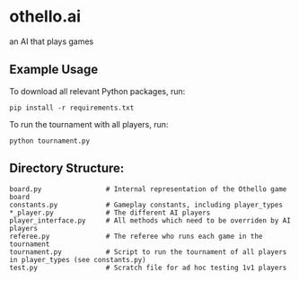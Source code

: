 # othello.ai
an AI that plays games

## Example Usage
To download all relevant Python packages, run:

`pip install -r requirements.txt`

To run the tournament with all players, run:

`python tournament.py`

## Directory Structure:
```
board.py                # Internal representation of the Othello game board
constants.py            # Gameplay constants, including player_types
*_player.py             # The different AI players
player_interface.py     # All methods which need to be overriden by AI players
referee.py              # The referee who runs each game in the tournament
tournament.py           # Script to run the tournament of all players in player_types (see constants.py)
test.py                 # Scratch file for ad hoc testing 1v1 players
```